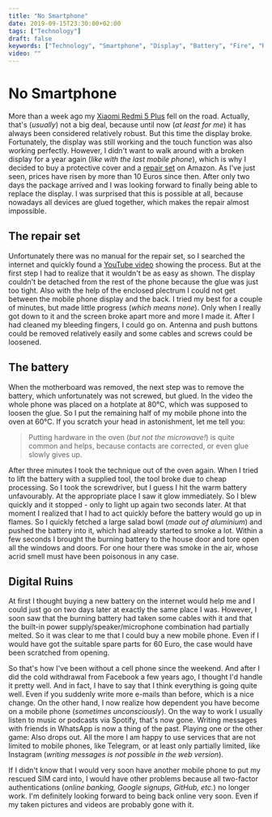 ```yaml
---
title: "No Smartphone"
date: 2019-09-15T23:30:00+02:00
tags: ["Technology"]
draft: false
keywords: ["Technology", "Smartphone", "Display", "Battery", "Fire", "Repair", "Xiaomi", "Xiaomi Redmi 5 Plus", "Amazon", "Protection cover"]
video: ""
---
```


No Smartphone
=============

More than a week ago my [Xiaomi Redmi 5 Plus](https://lmgtfy.com/?q=Xiaomi+Redmi+5+Plus) fell on the road. Actually, that's (_usually_) not a big deal, because until now (_at least for me_) it has always been considered relatively robust. But this time the display broke. Fortunately, the display was still working and the touch function was also working perfectly. However, I didn't want to walk around with a broken display for a year again (_like with the last mobile phone_), which is why I decided to buy a protective cover and a [repair set](https://www.amazon.de/gp/product/B07HK8ZDNG/ref=ppx_yo_dt_b_asin_title_o01_s00?ie=UTF8&psc=1) on Amazon. As I've just seen, prices have risen by more than 10 Euros since then. After only two days the package arrived and I was looking forward to finally being able to replace the display. I was surprised that this is possible at all, because nowadays all devices are glued together, which makes the repair almost impossible.

The repair set
--------------
Unfortunately there was no manual for the repair set, so I searched the internet and quickly found a [YouTube video](https://www.youtube.com/watch?v=QqnJmAPKuzA) showing the process. But at the first step I had to realize that it wouldn't be as easy as shown. The display couldn't be detached from the rest of the phone because the glue was just too tight. Also with the help of the enclosed plectrum I could not get between the mobile phone display and the back. I tried my best for a couple of minutes, but made little progress (_which means none_). Only when I really got down to it and the screen broke apart more and more I made it. After I had cleaned my bleeding fingers, I could go on. Antenna and push buttons could be removed relatively easily and some cables and screws could be loosened.

The battery
-----------
When the motherboard was removed, the next step was to remove the battery, which unfortunately was not screwed, but glued. In the video the whole phone was placed on a hotplate at 80°C, which was supposed to loosen the glue. So I put the remaining half of my mobile phone into the oven at 60°C. If you scratch your head in astonishment, let me tell you:

> Putting hardware in the oven (_but not the microwave!_) is quite common and
> helps, because contacts are corrected, or even glue slowly gives up.

After three minutes I took the technique out of the oven again. When I tried to lift the battery with a supplied tool, the tool broke due to cheap processing. So I took the screwdriver, but I guess I hit the warm battery unfavourably. At the appropriate place I saw it glow immediately. So I blew quickly and it stopped - only to light up again two seconds later. At that moment I realized that I had to act quickly before the battery would go up in flames. So I quickly fetched a large salad bowl (_made out of aluminium_) and pushed the battery into it, which had already started to smoke a lot. Within a few seconds I brought the burning battery to the house door and tore open all the windows and doors. For one hour there was smoke in the air, whose acrid smell must have been poisonous in any case.


Digital Ruins
---------------
At first I thought buying a new battery on the internet would help me and I could just go on two days later at exactly the same place I was. However, I soon saw that the burning battery had taken some cables with it and that the built-in power supply/speaker/microphone combination had partially melted. So it was clear to me that I could buy a new mobile phone. Even if I would have got the suitable spare parts for 60 Euro, the case would have been scratched from opening.

So that's how I've been without a cell phone since the weekend. And after I did the cold withdrawal from Facebook a few years ago, I thought I'd handle it pretty well. And in fact, I have to say that I think everything is going quite well. Even if you suddenly write more e-mails than before, which is a nice change. On the other hand, I now realize how dependent you have become on a mobile phone (_sometimes unconsciously_). On the way to work I usually listen to music or podcasts via Spotify, that's now gone. Writing messages with friends in WhatsApp is now a thing of the past. Playing one or the other game: Also drops out. All the more I am happy to use services that are not limited to mobile phones, like Telegram, or at least only partially limited, like Instagram (_writing messages is not possible in the web version_).

If I didn't know that I would very soon have another mobile phone to put my rescued SIM card into, I would have other problems because all two-factor authentications (_online banking, Google signups, GitHub, etc._) no longer work. I'm definitely looking forward to being back online very soon. Even if my taken pictures and videos are probably gone with it.
